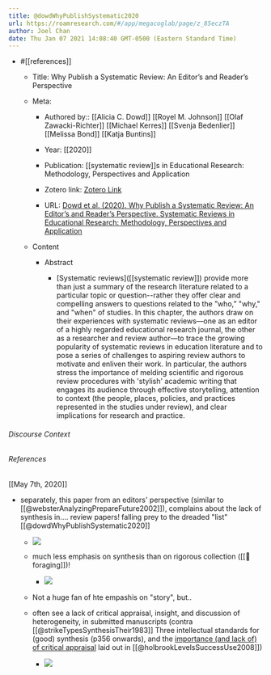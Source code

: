 ```yaml
---
title: @dowdWhyPublishSystematic2020
url: https://roamresearch.com/#/app/megacoglab/page/z_85eczTA
author: Joel Chan
date: Thu Jan 07 2021 14:08:40 GMT-0500 (Eastern Standard Time)
---
```


- #[[references]]

    - Title: Why Publish a Systematic Review: An Editor’s and Reader’s Perspective

    - Meta:

        - Authored by:: [[Alicia C. Dowd]] [[Royel M. Johnson]] [[Olaf Zawacki-Richter]] [[Michael Kerres]] [[Svenja Bedenlier]] [[Melissa Bond]] [[Katja Buntins]]

        - Year: [[2020]]

        - Publication: [[systematic review]]s in Educational Research: Methodology, Perspectives and Application

        - Zotero link: [Zotero Link](zotero://select/items/1_8ZMUJNQZ)

        - URL: [Dowd et al. (2020). Why Publish a Systematic Review: An Editor’s and Reader’s Perspective. Systematic Reviews in Educational Research: Methodology, Perspectives and Application](https://doi.org/10.1007/978-3-658-27602-7_5)

    - Content

        - Abstract

            - [Systematic reviews]([[systematic review]]) provide more than just a summary of the research literature related to a particular topic or question--rather they offer clear and compelling answers to questions related to the ”who,” "why," and "when" of studies. In this chapter, the authors draw on their experiences with systematic reviews—one as an editor of a highly regarded educational research journal, the other as a researcher and review author—to trace the growing popularity of systematic reviews in education literature and to pose a series of challenges to aspiring review authors to motivate and enliven their work. In particular, the authors stress the importance of melding scientific and rigorous review procedures with 'stylish' academic writing that engages its audience through effective storytelling, attention to context (the people, places, policies, and practices represented in the studies under review), and clear implications for research and practice.

###### Discourse Context



###### References

[[May 7th, 2020]]

- separately, this paper from an editors' perspective (similar to [[@websterAnalyzingPrepareFuture2002]]), complains about the lack of synthesis in.... review papers! falling prey to the dreaded "list" [[@dowdWhyPublishSystematic2020]]

    - ![](https://firebasestorage.googleapis.com/v0/b/firescript-577a2.appspot.com/o/imgs%2Fapp%2Fmegacoglab%2Fdbe44UMNhZ.png?alt=media&token=0f710e2d-db1a-48d1-85e6-175994b99c93)

    - much less emphasis on synthesis than on rigorous collection ([[🧱 foraging]])!

        - ![](https://firebasestorage.googleapis.com/v0/b/firescript-577a2.appspot.com/o/imgs%2Fapp%2Fmegacoglab%2FouY4-FfDKn.png?alt=media&token=a16d7cc5-6826-4eff-b6ab-30bccc608cfb)

    - Not a huge fan of hte empashis on "story", but..

    - often see a lack of critical appraisal, insight, and discussion of heterogeneity, in submitted manuscripts (contra [[@strikeTypesSynthesisTheir1983]] Three intellectual standards for (good) synthesis (p356 onwards), and the [importance (and lack of) of critical appraisal](((-WYQv2Cnn))) laid out in [[@holbrookLevelsSuccessUse2008]])

        - ![](https://firebasestorage.googleapis.com/v0/b/firescript-577a2.appspot.com/o/imgs%2Fapp%2Fmegacoglab%2FcNK4ymP6Si.png?alt=media&token=fa1fd8d4-cfb8-4ba9-89d8-56e396198385)
